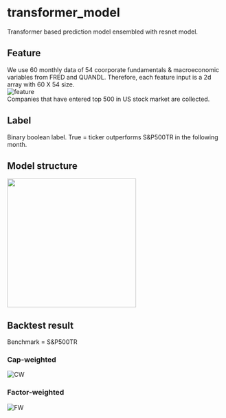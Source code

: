 # transformer_model
Transformer based prediction model ensembled with resnet model.
## Feature
We use 60 monthly data of 54 coorporate fundamentals & macroeconomic variables from FRED and QUANDL. Therefore, each feature input is a 2d array with 60 X 54 size. 
<br>
![feature](https://user-images.githubusercontent.com/73049948/133258875-519a9b93-c186-426d-97a8-8a3e04642d4b.png)
<br>
Companies that have entered top 500 in US stock market are collected.

## Label
Binary boolean label. True = ticker outperforms S&P500TR in the following month.

## Model structure
<img src="https://user-images.githubusercontent.com/73049948/133264223-13a9b7cb-e435-4ae2-afcf-c5ab051d70b3.PNG" width="300" >


## Backtest result
Benchmark = S&P500TR
### Cap-weighted
![CW](https://user-images.githubusercontent.com/73049948/133259349-2ab092ab-ca45-4a10-b8e9-f4bdc3347fe8.png)
### Factor-weighted
![FW](https://user-images.githubusercontent.com/73049948/133259412-be06d573-d4e1-499d-9043-af53249b5ba2.png)
